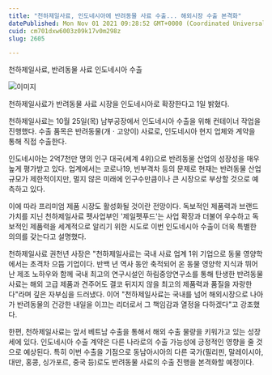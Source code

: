 ```yaml
---
title: "천하제일사료, 인도네시아에 반려동물 사료 수출... 해외시장 수출 본격화"
datePublished: Mon Nov 01 2021 09:28:52 GMT+0000 (Coordinated Universal Time)
cuid: cm701dxw6003z09k17v0m298z
slug: 2605

---
```



천하제일사료, 반려동물 사료 인도네시아 수출

![이미지](https://cdn.hashnode.com/res/hashnode/image/upload/v1739251415111/c3cda8ca-a1cd-4373-8c2b-e6a4002520c6.jpeg)

천하제일사료가 반려동물 사료 시장을 인도네시아로 확장한다고 1일 밝혔다.

천하제일사료는 10월 25일(목) 남부공장에서 인도네시아 수출을 위해 컨테이너 작업을 진행했다. 수출 품목은 반려동물(개ㆍ고양이) 사료로, 인도네시아 현지 업체와 계약을 통해 직접 수출한다.

인도네시아는 2억7천만 명의 인구 대국(세계 4위)으로 반려동물 산업의 성장성을 매우 높게 평가받고 있다. 업계에서는 코로나19, 빈부격차 등의 문제로 현재는 반려동물 산업 규모가 제한적이지만, 멀지 않은 미래에 인구수만큼이나 큰 시장으로 부상할 것으로 예측하고 있다.

이에 따라 프리미엄 제품 시장도 활성화될 것이란 전망이다. 독보적인 제품력과 브랜드 가치를 지닌 천하제일사료 펫사업부인 '제일펫푸드'는 사업 확장과 더불어 우수하고 독보적인 제품력을 세계적으로 알리기 위한 시도로 이번 인도네시아 수출이 더욱 특별한 의의를 갖는다고 설명했다.

천하제일사료 권천년 사장은 "천하제일사료는 국내 사료 업계 1위 기업으로 동물 영양학에서는 초격차 으뜸 기업이다. 반백 년 역사 동안 축적되어 온 동물 영양학 지식과 뛰어난 제조 노하우와 함께 국내 최고의 연구시설인 하림중앙연구소를 통해 탄생한 반려동물 사료는 해외 고급 제품과 견주어도 결코 뒤지지 않을 최고의 제품력과 품질을 자랑한다"라며 깊은 자부심을 드러냈다. 이어 "천하제일사료는 국내를 넘어 해외시장으로 나아가 반려동물의 건강한 내일을 이끄는 리더로서 그 책임감과 열정을 다하겠다"고 강조했다.

한편, 천하제일사료는 앞서 베트남 수출을 통해서 해외 수출 물량을 키워가고 있는 성장세에 있다. 인도네시아 수출 계약은 다른 나라로의 수출 가능성에 긍정적인 영향을 줄 것으로 예상된다. 특히 이번 수출을 기점으로 동남아시아의 다른 국가(필리핀, 말레이시아, 대만, 홍콩, 싱가포르, 중국 등)로도 반려동물 사료의 수출 진행을 본격화할 예정이다.